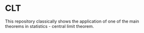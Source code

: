 # CLT
This repository classically shows the application of one of the main theorems in statistics - central limit theorem.
